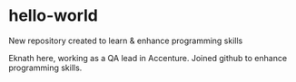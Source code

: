 # hello-world
New repository created to learn &amp; enhance programming skills

Eknath here, working as a QA lead in Accenture. Joined github to enhance programming skills.
